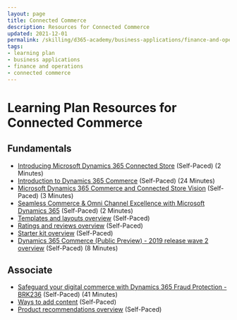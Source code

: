 ```yaml
---
layout: page
title: Connected Commerce
description: Resources for Connected Commerce
updated: 2021-12-01
permalink: /skilling/d365-academy/business-applications/finance-and-operations/connected-commerce
tags:
- learning plan
- business applications
- finance and operations
- connected commerce
---
```


# Learning Plan Resources for Connected Commerce

## Fundamentals

* [Introducing Microsoft Dynamics 365 Connected Store](https://www.youtube.com/watch?v=sKOw9Sfwvc0) (Self-Paced) (2 Minutes)
* [Introduction to Dynamics 365 Commerce](https://docs.microsoft.com/en-us/learn/wwl/introduction-dynamics-365-commerce/) (Self-Paced) (24 Minutes)
* [Microsoft Dynamics 365 Commerce and Connected Store Vision](https://www.youtube.com/watch?v=WOpBUpYDf6g) (Self-Paced) (3 Minutes)
* [Seamless Commerce & Omni Channel Excellence with Microsoft Dynamics 365](https://www.youtube.com/watch?v=ztCpOHEgeyg) (Self-Paced) (2 Minutes)
* [Templates and layouts overview](https://docs.microsoft.com/en-us/dynamics365/commerce/templates-layouts-overview) (Self-Paced)
* [Ratings and reviews overview](https://docs.microsoft.com/en-us/dynamics365/commerce/ratings-reviews-overview) (Self-Paced)
* [Starter kit overview](https://docs.microsoft.com/en-us/dynamics365/commerce/starter-kit-overview) (Self-Paced)
* [Dynamics 365 Commerce (Public Preview) - 2019 release wave 2 overview](https://www.youtube.com/watch?v=EQ-Hg2fmkEE) (Self-Paced) (8 Minutes)

## Associate

* [Safeguard your digital commerce with Dynamics 365 Fraud Protection - BRK236](https://www.youtube.com/watch?v=RegT6uNpAuE) (Self-Paced) (41 Minutes)
* [Ways to add content](https://docs.microsoft.com/en-us/dynamics365/commerce/add-manage-content) (Self-Paced)
* [Product recommendations overview](https://docs.microsoft.com/en-us/dynamics365/commerce/product-recommendations) (Self-Paced)